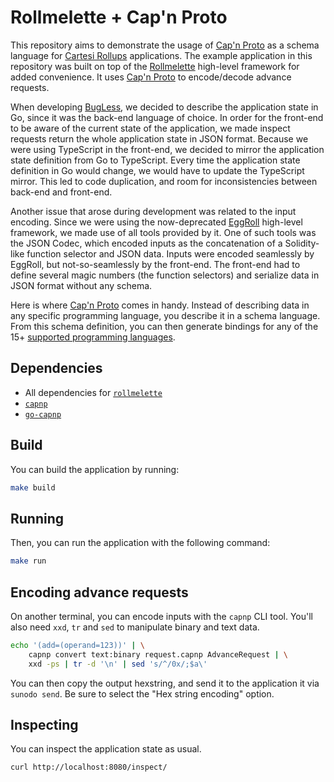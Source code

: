 # Rollmelette + Cap'n Proto

This repository aims to demonstrate the usage of [Cap'n Proto](https://capnproto.org) as a schema language for [Cartesi Rollups](https://cartesi.io/) applications.
The example application in this repository was built on top of the [Rollmelette]((https://github.com/gligneul/rollmelette)) high-level framework for added convenience.
It uses [Cap'n Proto](https://capnproto.org) to encode/decode advance requests.

When developing [BugLess](https://github.com/crypto-bug-hunters/bug-less), we decided to describe the application state in Go, since it was the back-end language of choice.
In order for the front-end to be aware of the current state of the application, we made inspect requests return the whole application state in JSON format.
Because we were using TypeScript in the front-end, we decided to mirror the application state definition from Go to TypeScript.
Every time the application state definition in Go would change, we would have to update the TypeScript mirror.
This led to code duplication, and room for inconsistencies between back-end and front-end.

Another issue that arose during development was related to the input encoding.
Since we were using the now-deprecated [EggRoll](https://github.com/gligneul/eggroll) high-level framework, we made use of all tools provided by it.
One of such tools was the JSON Codec, which encoded inputs as the concatenation of a Solidity-like function selector and JSON data.
Inputs were encoded seamlessly by EggRoll, but not-so-seamlessly by the front-end.
The front-end had to define several magic numbers (the function selectors) and serialize data in JSON format without any schema.

Here is where [Cap'n Proto](https://capnproto.org) comes in handy.
Instead of describing data in any specific programming language, you describe it in a schema language.
From this schema definition, you can then generate bindings for any of the 15+ [supported programming languages](https://capnproto.org/otherlang.html).

## Dependencies

- All dependencies for [`rollmelette`](https://github.com/gligneul/rollmelette)
- [`capnp`](https://capnproto.org/install.html)
- [`go-capnp`](https://github.com/capnproto/go-capnp/blob/main/docs/Installation.md)

## Build

You can build the application by running:

```sh
make build
```

## Running

Then, you can run the application with the following command:

```sh
make run
```

## Encoding advance requests

On another terminal, you can encode inputs with the `capnp` CLI tool.
You'll also need `xxd`, `tr` and `sed` to manipulate binary and text data.

```sh
echo '(add=(operand=123))' | \
    capnp convert text:binary request.capnp AdvanceRequest | \
    xxd -ps | tr -d '\n' | sed 's/^/0x/;$a\'
```

You can then copy the output hexstring, and send it to the application it via `sunodo send`.
Be sure to select the "Hex string encoding" option.

## Inspecting

You can inspect the application state as usual.

```sh
curl http://localhost:8080/inspect/
```
